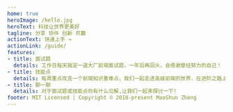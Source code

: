 ```yaml
---
home: true
heroImage: /hello.jpg
heroText: 科技让世界更美好
tagline: 分享 协作 创新 共赢
actionText: 快速上手 →
actionLink: /guide/
features:
- title: 面试题
  details: 工作日每天搞定一道大厂前端面试题，一年后再回头，会感谢曾经努力的自己！
- title: 技能点
  details: 每周重点攻克一个前端知识重难点，我们一起走进高级前端的世界，在进阶之路上，共勉！
- title: 聊一聊
  details: 对于面试题或技能点你有什么见解,让我们一起来探讨一下!
footer: MIT Licensed | Copyright © 2018-present MaoShun Zheng
---
```

